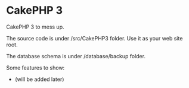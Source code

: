CakePHP 3
=========

CakePHP 3 to mess up.

The source code is under /src/CakePHP3 folder.  Use it as your web site root.

The database schema is under /database/backup folder.

Some features to show:
- (will be added later)
